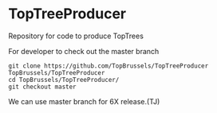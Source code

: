 TopTreeProducer
===============

Repository for code to produce TopTrees

For developer to check out the master branch

~~~
git clone https://github.com/TopBrussels/TopTreeProducer TopBrussels/TopTreeProducer
cd TopBrussels/TopTreeProducer/
git checkout master
~~~

We can use master branch for 6X release.(TJ)

